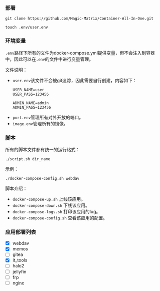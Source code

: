 
### 部署

```shell
git clone https://github.com/Magic-Matrix/Container-All-In-One.git

touch .env/user.env

```

### 环境变量

`.env`路径下所有的文件为docker-compose.yml提供变量，但不会注入到容器中，因此可以在`.env`的文件中进行变量管理。

文件说明：
- `user.env`该文件不会被git追踪，因此需要自行创建，内容如下：
    ```shell
    USER_NAME=user
    USER_PASS=123456

    ADMIN_NAME=admin
    ADMIN_PASS=123456
    ```
- `port.env`管理所有对外开放的端口。
- `image.env`管理所有的镜像。

### 脚本

所有的脚本文件都有统一的运行格式：
```shell
./script.sh dir_name
```

示例：
```shell
./docker-compose-config.sh webdav
```

脚本介绍：
- `docker-compose-up.sh` 上线该应用。
- `docker-compose-down.sh` 下线该应用。
- `docker-compose-logs.sh` 打印该应用的log。
- `docker-compose-config.sh` 查看该应用的配置。


### 应用部署列表

- [x] webdav
- [x] memos
- [ ] gitea
- [x] it_tools
- [ ] halo2
- [ ] jellyfin
- [ ] frp
- [ ] nginx